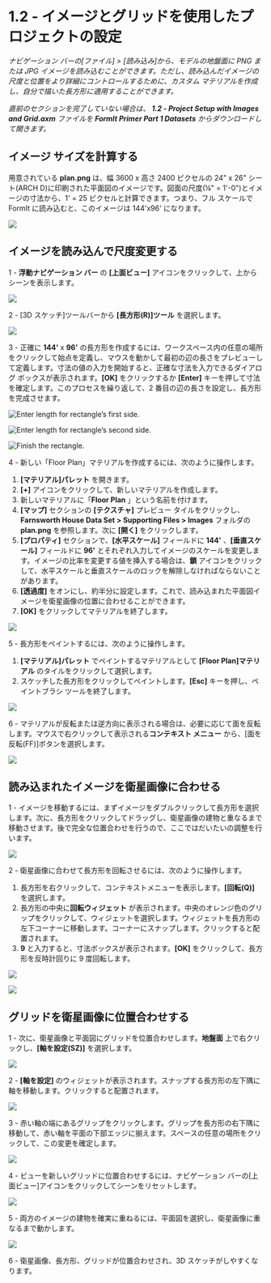 # 1.2 - イメージとグリッドを使用したプロジェクトの設定

_ナビゲーション バーの[ファイル] > [読み込み]から、モデルの地盤面に PNG または JPG イメージを読み込むことができます。ただし、読み込んだイメージの尺度と位置をより詳細にコントロールするために、カスタム マテリアルを作成し、自分で描いた長方形に適用することができます。_

_直前のセクションを完了していない場合は、_ _**1.2 - Project Setup with Images and Grid.axm**_ _ファイルを_ _**FormIt Primer Part 1 Datasets** からダウンロードして開きます。_

## **イメージ サイズを計算する**

用意されている **plan.png** は、幅 3600 x 高さ 2400 ピクセルの 24" x 26" シート(ARCH D)に印刷された平面図のイメージです。図面の尺度(¼" = 1'-0")とイメージの寸法から、1' = 25 ピクセルと計算できます。つまり、フル スケールで FormIt に読み込むと、このイメージは 144'x96' になります。

![](<../../.gitbook/assets/0 (1) (2).png>)

## **イメージを読み込んで尺度変更する**

1 - **浮動ナビゲーション バー** の **[上面ビュー]** アイコンをクリックして、上からシーンを表示します。

![](<../../.gitbook/assets/1 (1).png>)

2 - [3D スケッチ]ツールバーから **[長方形(R)]ツール** を選択します。

![](<../../.gitbook/assets/2 (1).png>)

3 - 正確に **144'** x **96'** の長方形を作成するには、ワークスペース内の任意の場所をクリックして始点を定義し、マウスを動かして最初の辺の長さをプレビューして定義します。寸法の値の入力を開始すると、正確な寸法を入力できるダイアログ ボックスが表示されます。**[OK]** をクリックするか **[Enter]** キーを押して寸法を確定します。このプロセスを繰り返して、2 番目の辺の長さを設定し、長方形を完成させます。

![Enter length for rectangle’s first side.](<../../.gitbook/assets/3 (1).png>)

![Enter length for rectangle’s second side.](<../../.gitbook/assets/4 (1).png>)

![Finish the rectangle.](<../../.gitbook/assets/5 (1).png>)

4 - 新しい「Floor Plan」マテリアルを作成するには、次のように操作します。

1. **[マテリアル]パレット** を開きます。
2. **[+]** アイコンをクリックして、新しいマテリアルを作成します。
3. 新しいマテリアルに「**Floor Plan** 」という名前を付けます。
4. **[マップ]** セクションの **[テクスチャ]** プレビュー タイルをクリックし、**Farnsworth House Data Set > Supporting Files > Images** フォルダの **plan.png** を参照します。次に **[開く]** をクリックします。
5. **[プロパティ]** セクションで、**[水平スケール]** フィールドに **144'** 、**[垂直スケール]** フィールドに **96'** とそれぞれ入力してイメージのスケールを変更します。イメージの比率を変更する値を挿入する場合は、**鎖** アイコンをクリックして、水平スケールと垂直スケールのロックを解除しなければならないことがあります。
6. **[透過度]** をオンにし、約半分に設定します。これで、読み込まれた平面図イメージを衛星画像の位置に合わせることができます。
7. **[OK]** をクリックしてマテリアルを終了します。

![](../../.gitbook/assets/create-1.png)

5 - 長方形をペイントするには、次のように操作します。

1. **[マテリアル]パレット** でペイントするマテリアルとして **[Floor Plan]マテリアル** のタイルをクリックして選択します。
2. スケッチした長方形をクリックしてペイントします。**[Esc]** キーを押し、ペイントブラシ ツールを終了します。

![](../../.gitbook/assets/7.jpeg)

6 - マテリアルが反転または逆方向に表示される場合は、必要に応じて面を反転します。マウスで右クリックして表示される**コンテキスト メニュー** から、[面を反転(FF)]ボタンを選択します。

![](../../.gitbook/assets/8.png)

## **読み込まれたイメージを衛星画像に合わせる**

1 - イメージを移動するには、まずイメージをダブルクリックして長方形を選択します。次に、長方形をクリックしてドラッグし、衛星画像の建物と重なるまで移動させます。後で完全な位置合わせを行うので、ここではだいたいの調整を行います。

![](../../.gitbook/assets/9.png)

2 - 衛星画像に合わせて長方形を回転させるには、次のように操作します。

1. 長方形を右クリックして、コンテキストメニューを表示します。**[回転(Q)]** を選択します。
2. 長方形の中央に**回転ウィジェット** が表示されます。中央のオレンジ色のグリップをクリックして、ウィジェットを選択します。ウィジェットを長方形の左下コーナーに移動します。コーナーにスナップします。クリックすると配置されます。
3. **9** と入力すると、寸法ボックスが表示されます。**[OK]** をクリックして、長方形を反時計回りに 9 度回転します。

![](../../.gitbook/assets/10.png)

![](../../.gitbook/assets/11.png)

## **グリッドを衛星画像に位置合わせする**

1 - 次に、衛星画像と平面図にグリッドを位置合わせします。**地盤面** 上で右クリックし、**[軸を設定(SZ)]** を選択します。

![](../../.gitbook/assets/12.png)

2 - **[軸を設定]** のウィジェットが表示されます。スナップする長方形の左下隅に軸を移動します。クリックすると配置されます。

![](../../.gitbook/assets/13.png)

3 - 赤い軸の端にあるグリップをクリックします。グリップを長方形の右下隅に移動して、赤い軸を平面の下部エッジに揃えます。スペースの任意の場所をクリックして、この変更を確定します。

![](../../.gitbook/assets/14.png)

4 - ビューを新しいグリッドに位置合わせするには、ナビゲーション バーの[上面ビュー]アイコンをクリックしてシーンをリセットします。

![](../../.gitbook/assets/15.png)

5 - 両方のイメージの建物を確実に重ねるには、平面図を選択し、衛星画像に重なるまで動かします。

![](../../.gitbook/assets/16.png)

6 - 衛星画像、長方形、グリッドが位置合わせされ、3D スケッチがしやすくなります。
